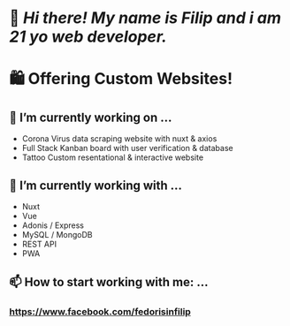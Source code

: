# 👋 _Hi there! My name is Filip and i am 21 yo web developer._ 
# 🛍 **Offering Custom Websites!**                                                              

## 🔭 I’m currently working on ...
  * Corona Virus data scraping website with nuxt & axios
  * Full Stack Kanban board with user verification & database 
  * Tattoo Custom resentational & interactive website
  
## 🌱 I’m currently working with ...
  * Nuxt
  * Vue
  * Adonis / Express
  * MySQL / MongoDB
  * REST API
  * PWA
  
## 📫 How to start working with me: ...
  ### https://www.facebook.com/fedorisinfilip
